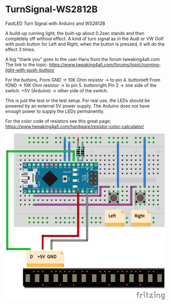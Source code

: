 # TurnSignal-WS2812B
FastLED Turn Signal with Arduino and WS2812B

A build-up running light, the built-up about 0.2sec stands and then completely off without effect.
A kind of turn signal as in the Audi or VW Golf with push button for Left and Right, when the button is pressed, it will do the effect 3 times.

A big "thank you" goes to the user Hans from the forum tweaking4all.com
The link to the topic: https://www.tweaking4all.com/forums/topic/running-light-with-push-button/

For the buttons,
From GND -> 10K Ohm resistor -> to pin 4. buttonleft
From fGND -> 10K Ohm resistor -> to pin 5. buttonright
Pin 2 -> one side of the switch.
+5V (Arduino) -> other side of the switch.

This is just the test or the test setup.
For real use, the LEDs should be powered by an external 5V power supply. The Arduino does not have enough power to supply the LEDs permanently.

For the color code of resistors see this great page: https://www.tweaking4all.com/hardware/resistor-color-calculator/


![Wire](https://github.com/Robiv8/TurnSignal-WS2812B/blob/master/TurnLight.png "Wire")
